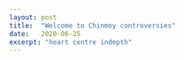 ```yaml
---
layout: post
title:  "Welcome to Chinmoy controversies"
date:   2020-06-25
excerpt: "heart centre indepth"
---
```

